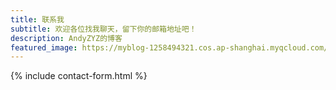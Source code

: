 ```yaml
---
title: 联系我
subtitle: 欢迎各位找我聊天，留下你的邮箱地址吧！
description: AndyZYZ的博客
featured_image: https://myblog-1258494321.cos.ap-shanghai.myqcloud.com/image/contact-me.jpg
---
```


{% include contact-form.html %}
